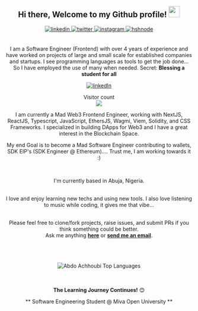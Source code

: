 <div align="center">
<h2> Hi there, Welcome to my Github profile! <img src="https://github.com/abdoachhoubi/abdoachhoubi/blob/main/gifs/Hi.gif" width="30"></h2>
<a href="https://www.linkedin.com/in/blessing-samuel-6a72b1211/" target="_blank">
<img src=https://img.shields.io/badge/linkedin-%2300acee.svg?color=405DE6&style=for-the-badge&logo=linkedin&logoColor=white alt=linkedin style="margin-bottom: 5px;" />
</a>

<a href="https://twitter.com/dicethedev" target="_blank">
<img src=https://img.shields.io/badge/twitter-%2300acee.svg?color=1DA1F2&style=for-the-badge&logo=twitter&logoColor=white alt=twitter style="margin-bottom: 5px;" />
</a>
<a href="https://instagram.com/dicethedev5" target="_blank">
<img src=https://img.shields.io/badge/instagram-%ff5851db.svg?color=C13584&style=for-the-badge&logo=instagram&logoColor=white alt=instagram style="margin-bottom: 5px;" />
</a>
<a href="https://coming-soon" target="_blank">
<img src=https://img.shields.io/badge/hashnode-%2300acee.svg?color=2962FF&style=for-the-badge&logo=hashnode&logoColor=white alt=hshnode style="margin-bottom: 5px;" />
</a>

<br />
<br />
  
I am a Software Engineer (Frontend) with over 4 years of experience and have worked on projects of large and small scale for established companies and startups. I see programming languages as tools to get the job done... So I have employed the use of many when needed.
Secret: **Blessing a student for all**

<!-- Social badges section -->
<p align="center">
  <a href="https://www.linkedin.com/in/blessing-samuel-6a72b1211/">
    <img alt="linkedIn" title="Lets connect on LinkedIn" src="https://img.shields.io/badge/LinkedIn-0077B5?style=for-the-badge&logo=linkedin&logoColor=white"/></a>
 </p>
 
 <p align="center"> 
  Visitor count<br>
  <img src="https://profile-counter.glitch.me/dicethedev/count.svg" />
</p>

I am currently a Mad Web3 Frontend Engineer, working with NextJS, ReactJS, Typescript, JavaScript, EthersJS, Wagmi, Viem,  Solidity, and CSS Frameworks. I specialized in building DApps for Web3 and I have a great interest in the Blockchain Space.

My end Goal is to become a Mad Software Engineer contributing to wallets, SDK EIP's <Ethereum Improvement Proposals> (SDK Engineer @ Ethereum).... Trust me, I am working towards it :)

<br />

I'm currently based in Abuja, Nigeria.

<br />
I love and enjoy learning new techs and using new tools. I also love listening to music while coding, it gives me that vibe...
<br />
<br />

Please feel free to clone/fork projects, raise issues, and submit PRs if you think something could be better.<br />
Ask me anything **[here](http://twitter.com/dicethedev)** or <a href="mailto:dicethedev@gmail.com"><b>send me an email</b></a>.
<br />
<br />


<br />
<br />
<img src="https://github-readme-stats.vercel.app/api/top-langs/?username=dicethedev&layout=compact&theme=dark&bg_color=0A0A0A" alt="Abdo Achhoubi Top Languages"/>
<br />
<br />
<br />

**The Learning Journey Continues!** 😊

** Software Engineering Student @ Miva Open University **

</div>

<div align="center">
<br />

